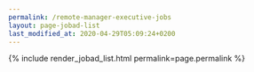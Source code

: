 ```yaml
---
permalink: /remote-manager-executive-jobs
layout: page-jobad-list
last_modified_at: 2020-04-29T05:09:24+0200
---
```

{% include render_jobad_list.html permalink=page.permalink %}
